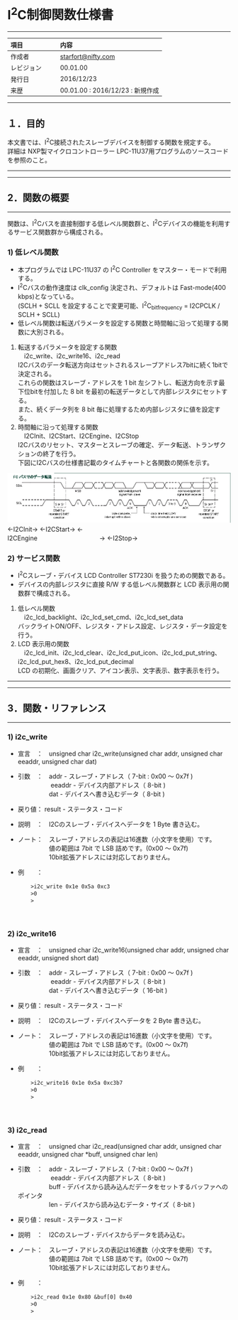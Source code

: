 # I<sup>2</sup>C制御関数仕様書  
---
 項目         | 内容  
:-------------|:-------------
 作成者　　　　| starfort@nifty.com    
 レビジョン　　| 00.01.00 
 発行日　　　　| 2016/12/23 
 来歴　　　　　| 00.01.00 : 2016/12/23 : 新規作成  
---
## １．目的
本文書では、I<sup>2</sup>C接続されたスレーブデバイスを制御する関数を規定する。   
詳細は NXP製マイクロコントローラー LPC-11U37用プログラムのソースコードを参照のこと。

---
---
## 2．関数の概要  
---
関数は、I<sup>2</sup>Cバスを直接制御する低レベル関数群と、I<sup>2</sup>Cデバイスの機能を利用するサービス関数群から構成される。
### 1) 低レベル関数
- 本プログラムでは LPC-11U37 の I<sup>2</sup>C Controller をマスター・モードで利用する。  
- I<sup>2</sup>Cバスの動作速度は clk\_config 決定され、デフォルトは Fast-mode(400 kbps)となっている。  
(SCLH + SCLL を設定することで変更可能、I<sup>2</sup>C<sub>bitfrequency</sub> = I2CPCLK / SCLH + SCLL)
- 低レベル関数は転送パラメータを設定する関数と時間軸に沿って処理する関数に大別される。  
1) 転送するパラメータを設定する関数  
　i2c_write、i2c_write16、i2c_read  
I2Cバスのデータ転送方向はセットされるスレーブアドレス7bitに続く1bitで決定される。  
これらの関数はスレーブ・アドレスを 1 bit 左シフトし、転送方向を示す最下位bitを付加した 8 bit を最初の転送データとして内部レジスタにセットする。  
また、続くデータ列を 8 bit 毎に処理するため内部レジスタに値を設定する。
2) 時間軸に沿って処理する関数  
　I2CInit、I2CStart、I2CEngine、I2CStop  
I2Cバスのリセット、マスターとスレーブの確定、データ転送、トランザクションの終了を行う。  
下図にI2Cバスの仕様書記載のタイムチャートと各関数の関係を示す。  
<img src="I2C_Transaction.jpg" alt="I2Cトランザクション" title="I2Cトランザクション">  
　　<-I2CInit-> <-I2CStart-> <-　　　　　　　　　　I2CEngine　　　　　　　　　　-> <-I2Stop->

### 2) サービス関数
- I<sup>2</sup>Cスレーブ・デバイス LCD Controller ST7230i を扱うための関数である。  
- デバイスの内部レジスタに直接 R/W する低レベル関数群と LCD 表示用の関数群で構成される。  
1) 低レベル関数  
　i2c_lcd_backlight、i2c_lcd_set_cmd、i2c_lcd_set_data    
バックライトON/OFF、レジスタ・アドレス設定、レジスタ・データ設定を行う。
2) LCD 表示用の関数  
　i2c_lcd_init、i2c_lcd_clear、i2c_lcd_put_icon、i2c_lcd_put_string、i2c_lcd_put_hex8、i2c_lcd_put_decimal  
LCD の初期化、画面クリア、アイコン表示、文字表示、数字表示を行う。

---
---
## 3．関数・リファレンス
---
### 1) i2c_write
- 宣言　：　unsigned char i2c_write(unsigned char addr, unsigned char eeaddr, unsigned char dat)  
- 引数　：　addr - スレーブ・アドレス（ 7-bit : 0x00 ～ 0x7f )  
　　　　　  eeaddr - デバイス内部アドレス（ 8-bit )  
　　　　　dat - デバイスへ書き込むデータ（ 8-bit )
- 戻り値： result - ステータス・コード
- 説明　：　I2Cのスレーブ・デバイスへデータを 1 Byte 書き込む。
- ノート：　スレーブ・アドレスの表記は16進数（小文字を使用）です。  
　　　　　値の範囲は 7bit で LSB 詰めです。(0x00 ～ 0x7f)  
　　　　　10bit拡張アドレスには対応しておりません。  
- 例　　：

          >i2c_write 0x1e 0x5a 0xc3  
          >0  
          >
　　　
### 2) i2c_write16
- 宣言　：　unsigned char i2c_write16(unsigned char addr, unsigned char eeaddr, unsigned short dat)  
- 引数　：　addr - スレーブ・アドレス（ 7-bit : 0x00 ～ 0x7f )  
　　　　　  eeaddr - デバイス内部アドレス（ 8-bit )  
　　　　　dat - デバイスへ書き込むデータ（ 16-bit )
- 戻り値： result - ステータス・コード
- 説明　：　I2Cのスレーブ・デバイスへデータを 2 Byte 書き込む。
- ノート：　スレーブ・アドレスの表記は16進数（小文字を使用）です。  
　　　　　値の範囲は 7bit で LSB 詰めです。(0x00 ～ 0x7f)  
　　　　　10bit拡張アドレスには対応しておりません。  
- 例　　：

          >i2c_write16 0x1e 0x5a 0xc3b7  
          >0  
          >
　　　
### 3) i2c_read
- 宣言　：　unsigned char i2c_read(unsigned char addr, unsigned char eeaddr, unsigned char *buff, unsigned char len)  
- 引数　：　addr - スレーブ・アドレス（ 7-bit : 0x00 ～ 0x7f )  
　　　　　  eeaddr - デバイス内部アドレス（ 8-bit )  
　　　　　buff - デバイスから読み込んだデータをセットするバッファへのポインタ  
　　　　　len - デバイスから読み込むデータ・サイズ（ 8-bit )  
- 戻り値： result - ステータス・コード
- 説明　：　I2Cのスレーブ・デバイスからデータを読み込む。
- ノート：　スレーブ・アドレスの表記は16進数（小文字を使用）です。  
　　　　　値の範囲は 7bit で LSB 詰めです。(0x00 ～ 0x7f)  
　　　　　10bit拡張アドレスには対応しておりません。  
- 例　　：

          >i2c_read 0x1e 0x80 &buf[0] 0x40  
          >0  
          >
　　　
---